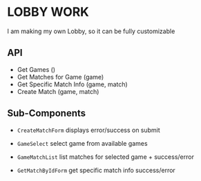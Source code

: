 # LOBBY WORK

I am making my own Lobby, so it can be fully customizable

## API

- Get Games ()
- Get Matches for Game (game)
- Get Specific Match Info (game, match)
- Create Match (game, match)

<!-- TODO -->
<!-- Join a Match -->
<!-- Leave a Match -->
<!-- Update Player Metadata -->
<!-- Play Again -->

## Sub-Components

- `CreateMatchForm` displays error/success on submit

- `GameSelect` select game from available games

- `GameMatchList` list matches for selected game + success/error

- `GetMatchByIdForm` get specific match info success/error

